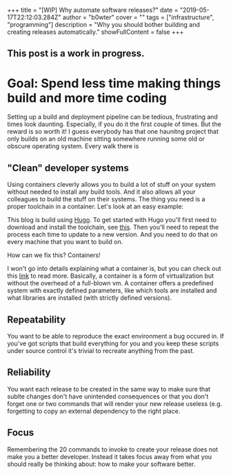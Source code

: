 +++
title = "[WIP] Why automate software releases?"
date = "2019-05-17T22:12:03.284Z"
author = "b0wter"
cover = ""
tags = ["infrastructure", "programming"]
description = "Why you should bother building and creating releases automatically."
showFullContent = false
+++

## This post is a work in progress.

# Goal: Spend less time making things build and more time coding
Setting up a build and deployment pipeline can be tedious, frustrating and times look daunting. Especially, if you do it the first couple of times. But the reward is so worth it! I guess everybody has that one haunitng project that only builds on an old machine sitting somewhere running some old or obscure operating system. 
Every walk there is 

## "Clean" developer systems
Using containers cleverly allows you to build a lot of stuff on your system without needed to install any build tools. And it also allows all your colleagues to build the stuff on their systems. The thing you need is a proper toolchain in a container. Let's look at an easy example:

This blog is build using [Hugo](https://gohugo.io). To get started with Hugo you'll first need to download and install the toolchain, see [this](https://gohugo.io/getting-started/installing). Then you'll need to repeat the process each time to update to a new version. And you need to do that on every machine that you want to build on. 

How can we fix this? Containers!

I won't go into details explaining what a container is, but you can check out this [link](https://www.docker.com/resources/what-container) to read more. Basically, a container is a form of virtualization but without the overhead of a full-blown vm. A container offers a predefined system with exactly defined parameters, like which tools are installed and what libraries are installed (with strictly defined versions).

## Repeatability
You want to be able to reproduce the exact environment a bug occured in. If you've got scripts that build everything for you and you keep these scripts under source control it's trivial to recreate anything from the past.

## Reliability
You want each release to be created in the same way to make sure that sublte changes don't have unintended consequences or that you don't forget one or two commands that will render your new release useless (e.g. forgetting to copy an external dependency to the right place. 

## Focus
Remembering the 20 commands to invoke to create your release does not make you a better developer. Instead it takes focus away from what you should really be thinking about: how to make your software better.
